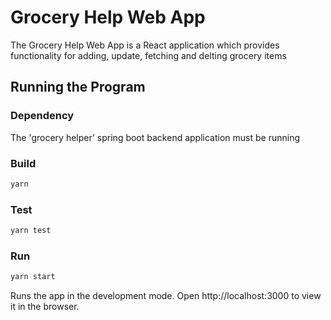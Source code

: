 # Grocery Help Web App

The Grocery Help Web App is a React application which provides functionality for adding, update, fetching and delting grocery items


## Running the Program

### Dependency
The 'grocery helper' spring boot backend application must be running

### Build
```sh
yarn
```

### Test
```sh
yarn test
```

### Run
```sh
yarn start
```

Runs the app in the development mode.
Open http://localhost:3000 to view it in the browser.


